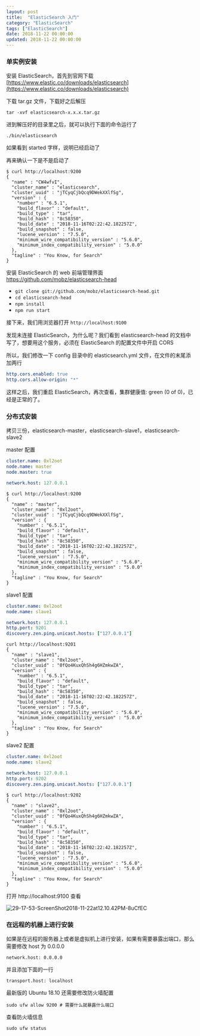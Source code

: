 ```yaml
---
layout: post
title:  "ElasticSearch 入门"
category: "ElasticSearch"
tags: ["ElasticSearch"]
date: 2018-11-22 00:00:00
updated: 2018-11-22 00:00:00
---
```


### 单实例安装

安装 ElasticSearch，首先到官网下载 [https://www.elastic.co/downloads/elasticsearch](https://www.elastic.co/downloads/elasticsearch)

<!-- more -->

下载 tar.gz 文件，下载好之后解压

```shell
tar -xvf elasticsearch-x.x.x.tar.gz
```

进到解压好的目录里之后，就可以执行下面的命令运行了

```shell
./bin/elasticsearch
```

如果看到 started 字样，说明已经启动了

再来确认一下是不是启动了

```shell
$ curl http://localhost:9200
{
  "name" : "CW4wfvI",
  "cluster_name" : "elasticsearch",
  "cluster_uuid" : "jTCyqCjbQcq9DWekXXlfSg",
  "version" : {
    "number" : "6.5.1",
    "build_flavor" : "default",
    "build_type" : "tar",
    "build_hash" : "8c58350",
    "build_date" : "2018-11-16T02:22:42.182257Z",
    "build_snapshot" : false,
    "lucene_version" : "7.5.0",
    "minimum_wire_compatibility_version" : "5.6.0",
    "minimum_index_compatibility_version" : "5.0.0"
  },
  "tagline" : "You Know, for Search"
}
```


安装 ElasticSearch 的 web 前端管理界面 https://github.com/mobz/elasticsearch-head

- `git clone git://github.com/mobz/elasticsearch-head.git`
- `cd elasticsearch-head`
- `npm install`
- `npm run start`

接下来，我们用浏览器打开 `http://localhost:9100`

发现未连接 ElasticSearch，为什么呢？我们看到 elasticsearch-head 的文档中写了，想要用这个服务，必须在 ElasticSearch 的配置文件中开启 CORS

所以，我们修改一下 config 目录中的 elasticsearch.yml 文件，在文件的末尾添加两行

```yml
http.cors.enabled: true
http.cors.allow-origin: "*"
```

这样之后，我们重启 ElasticSearch，再次查看，集群健康值: green (0 of 0)，已经是正常的了。

### 分布式安装

拷贝三份，elasticsearch-master，elasticsearch-slave1，elasticsearch-slave2

master 配置

```yml
cluster.name: 0xl2oot
node.name: master
node.master: true

network.host: 127.0.0.1
```

```shell
$ curl http://localhost:9200
{
  "name" : "master",
  "cluster_name" : "0xl2oot",
  "cluster_uuid" : "jTCyqCjbQcq9DWekXXlfSg",
  "version" : {
    "number" : "6.5.1",
    "build_flavor" : "default",
    "build_type" : "tar",
    "build_hash" : "8c58350",
    "build_date" : "2018-11-16T02:22:42.182257Z",
    "build_snapshot" : false,
    "lucene_version" : "7.5.0",
    "minimum_wire_compatibility_version" : "5.6.0",
    "minimum_index_compatibility_version" : "5.0.0"
  },
  "tagline" : "You Know, for Search"
}
```

slave1 配置

```yml
cluster.name: 0xl2oot
node.name: slave1

network.host: 127.0.0.1
http.port: 9201
discovery.zen.ping.unicast.hosts: ["127.0.0.1"]
```

```shell
curl http://localhost:9201
{
  "name" : "slave1",
  "cluster_name" : "0xl2oot",
  "cluster_uuid" : "0fQo4KuxQhSh4g6HZmkwZA",
  "version" : {
    "number" : "6.5.1",
    "build_flavor" : "default",
    "build_type" : "tar",
    "build_hash" : "8c58350",
    "build_date" : "2018-11-16T02:22:42.182257Z",
    "build_snapshot" : false,
    "lucene_version" : "7.5.0",
    "minimum_wire_compatibility_version" : "5.6.0",
    "minimum_index_compatibility_version" : "5.0.0"
  },
  "tagline" : "You Know, for Search"
}
```

slave2 配置

```yml
cluster.name: 0xl2oot
node.name: slave2

network.host: 127.0.0.1
http.port: 9202
discovery.zen.ping.unicast.hosts: ["127.0.0.1"]
```

```shell
$ curl http://localhost:9202
{
  "name" : "slave2",
  "cluster_name" : "0xl2oot",
  "cluster_uuid" : "0fQo4KuxQhSh4g6HZmkwZA",
  "version" : {
    "number" : "6.5.1",
    "build_flavor" : "default",
    "build_type" : "tar",
    "build_hash" : "8c58350",
    "build_date" : "2018-11-16T02:22:42.182257Z",
    "build_snapshot" : false,
    "lucene_version" : "7.5.0",
    "minimum_wire_compatibility_version" : "5.6.0",
    "minimum_index_compatibility_version" : "5.0.0"
  },
  "tagline" : "You Know, for Search"
}
```

打开 http://localhost:9100 查看

![29-17-53-ScreenShot2018-11-22at12.10.42PM-8uCfEC](https://up-img.yonghong.tech/pic/2021/07/29-17-53-Screen%20Shot%202018-11-22%20at%2012.10.42%20PM-8uCfEC.png)


### 在远程的机器上进行安装


如果是在远程的服务器上或者是虚拟机上进行安装，如果有需要暴露出端口，那么需要修改 host 为 0.0.0.0 


```
network.host: 0.0.0.0
```

并且添加下面的一行


```
transport.host: localhost
```

最新版的 Ubuntu 18.10 还需要修改防火墙配置

```
sudo ufw allow 9200 # 需要什么就暴露什么端口
```

查看防火墙信息 

```
sudo ufw status
```

